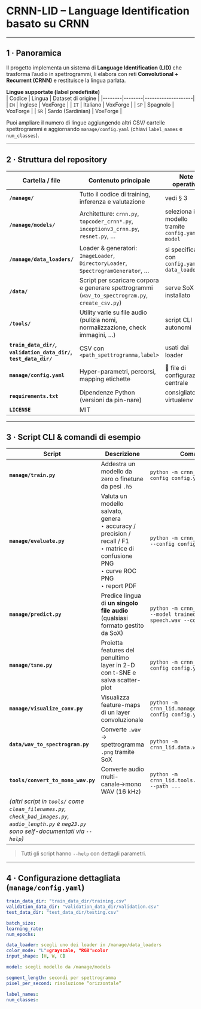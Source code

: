 # CRNN-LID – Language Identification basato su CRNN  

---

## 1 · Panoramica
Il progetto implementa un sistema di **Language Identification (LID)** che trasforma l’audio in spettrogrammi, li elabora con reti **Convolutional + Recurrent (CRNN)** e restituisce la lingua parlata.

**Lingue supportate (label predefinite)**  
| Codice | Lingua | Dataset di origine |
|--------|--------|--------------------|
| `EN`   | Inglese | VoxForge |
| `IT`   | Italiano | VoxForge |
| `SP`   | Spagnolo | VoxForge |
| `SR`   | Sardo (Sardinian) | VoxForge |

Puoi ampliare il numero di lingue aggiungendo altri CSV/ cartelle spettrogrammi e aggiornando `manage/config.yaml` (chiavi `label_names` e `num_classes`).

---

## 2 · Struttura del repository

| Cartella / file                                                 | Contenuto principale | Note operative |
|-----------------------------------------------------------------|----------------------|----------------|
| **`/manage/`**                                                  | Tutto il codice di training, inferenza e valutazione | vedi § 3 |
| **`/manage/models/`**                                           | Architetture: `crnn.py`, `topcoder_crnn*.py`, `inceptionv3_crnn.py`, `resnet.py`, … | seleziona il modello tramite `config.yaml → model` |
| **`/manage/data_loaders/`**                                     | Loader & generatori: `ImageLoader`, `DirectoryLoader`, `SpectrogramGenerator`, … | si specifica con `config.yaml → data_loader` |
| **`/data/`**                                                    | Script per scaricare corpora e generare spettrogrammi (`wav_to_spectrogram.py`, `create_csv.py`) | serve SoX installato |
| **`/tools/`**                                                   | Utility varie su file audio (pulizia nomi, normalizzazione, check immagini, …) | script CLI autonomi |
| **`train_data_dir/`, `validation_data_dir/`, `test_data_dir/`** | CSV con `<path_spettrogramma,label>` | usati dai loader |
| **`manage/config.yaml`**                                        | Hyper-parametri, percorsi, mapping etichette | 🔑 file di configurazione centrale |
| **`requirements.txt`**                                          | Dipendenze Python (versioni da pin-nare) | consigliato virtualenv |
| **`LICENSE`**                                                   | MIT | |

---

## 3 · Script CLI & comandi di esempio

| Script                                                                                                                                           | Descrizione | Comando base                                                                                         |
|--------------------------------------------------------------------------------------------------------------------------------------------------|-------------|------------------------------------------------------------------------------------------------------|
| **`manage/train.py`**                                                                                                                            | Addestra un modello da zero o finetune da pesi `.h5`  | `python -m crnn_lid.manage.train --config config.yaml`                                               |
| **`manage/evaluate.py`**                                                                                                                         | Valuta un modello salvato, genera <br>‣ accuracy / precision / recall / F1<br>‣ matrice di confusione PNG<br>‣ curve ROC PNG<br>‣ report PDF | `python -m crnn_lid.manage.evaluate --config config.yaml [--testset]`                                |
| **`manage/predict.py`**                                                                                                                          | Predice lingua di **un singolo file audio** (qualsiasi formato gestito da SoX) | `python -m crnn_lid.manage.predict --model trained_model.h5 --input speech.wav --config config.yaml` |
| **`manage/tsne.py`**                                                                                                                             | Proietta features del penultimo layer in 2-D con t-SNE e salva scatter-plot | `python -m crnn_lid.manage.tsne --config config.yaml`                                                |
| **`manage/visualize_conv.py`**                                                                                                                   | Visualizza feature-maps di un layer convoluzionale | `python -m crnn_lid.manage.visualize_conv --config config.yaml`                                      |
| **`data/wav_to_spectrogram.py`**                                                                                                                 | Converte `.wav` → spettrogramma `.png` tramite SoX | `python -m crnn_lid.data.wav_to_spectrogram`                                                         |
| **`tools/convert_to_mono_wav.py`**                                                                                                               | Converte audio multi-canale→mono WAV (16 kHz) | `python -m crnn_lid.tools.convert_to_mono_wav --path ...`                                            |
| *(altri script in `tools/` come `clean_filenames.py`, `check_bad_images.py`, `audio_length.py` e `neg23.py` sono self-documentati via `--help`)* | |                                                                                                      |

> Tutti gli script hanno `--help` con dettagli parametri.

---

## 4 · Configurazione dettagliata (`manage/config.yaml`)

```yaml
train_data_dir: "train_data_dir/training.csv" 
validation_data_dir: "validation_data_dir/validation.csv"
test_data_dir: "test_data_dir/testing.csv"

batch_size: 
learning_rate: 
num_epochs:

data_loader: scegli uno dei loader in /manage/data_loaders
color_mode: "L"=grayscale, "RGB"=color
input_shape: [H, W, C]

model: scegli modello da /manage/models

segment_length: secondi per spettrogramma
pixel_per_second: risoluzione “orizzontale”

label_names: 
num_classes: